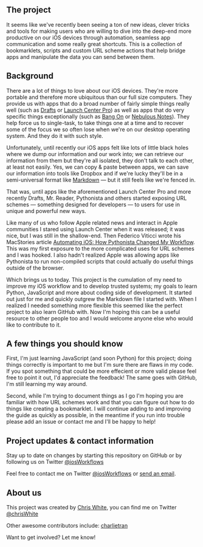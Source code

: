 ## The project

It seems like we've recently been seeing a ton of new ideas, clever tricks and tools for making users who are willing to dive into the deep-end more productive on our iOS devices through automation, seamless app communication and some really great shortcuts. This is a collection of bookmarklets, scripts and custom URL scheme actions that help bridge apps and manipulate the data you can send between them.

## Background

There are a lot of things to love about our iOS devices. They're more portable and therefore more ubiquitous than our full size computers. They provide us with apps that do a broad number of fairly simple things really well (such as [Drafts](http://agiletortoise.com/drafts) or [Launch Center Pro](http://appcubby.com/launch-center/)) as well as apps that do very specific things exceptionally (such as [Bang On](http://kepner.me/apps/) or [Nebulous Notes](http://nebulousapps.net/)). They help force us to single-task, to take things one at a time and to recover some of the focus we so often lose when we're on our desktop operating system. And they do it with such style.

Unfortunately, until recently our iOS apps felt like lots of little black holes where we dump our information and our work into; we can retrieve our information from them but they're all isolated, they don't talk to each other, at least not easily. Yes, we can copy & paste between apps, we can save our information into tools like Dropbox and if we're lucky they'll be in a semi-universal format like [Markdown](http://daringfireball.net/projects/markdown/) — but it still feels like we're fenced in.

That was, until apps like the aforementioned Launch Center Pro and more recently Drafts, Mr. Reader, Pythonista and others started exposing URL schemes — something designed for developers — to users for use in unique and powerful new ways. 

Like many of us who follow Apple related news and interact in Apple communities I stared using Launch Center when it was released; it was nice, but I was still in the shallow-end. Then Federico Viticci wrote his MacStories article [Automating iOS: How Pythonista Changed My Workflow](http://www.macstories.net/stories/automating-ios-how-pythonista-changed-my-workflow/). This was my first exposure to the more complicated uses for URL schemes and I was hooked. I also hadn't realized Apple was allowing apps like Pythonista to run non-compiled scripts that could actually do useful things outside of the browser.

Which brings us to today. This project is the cumulation of my need to improve my iOS workflow and to develop trusted systems; my goals to learn Python, JavaScript and more about coding side of development. It started out just for me and quickly outgrew the Markdown file I started with. When I realized I needed something more flexible this seemed like the perfect project to also learn GitHub with. Now I'm hoping this can be a useful resource to other people too and I would welcome anyone else who would like to contribute to it.

## A few things you should know

First, I'm just learning JavaScript (and soon Python) for this project; doing things correctly is important to me but I'm sure there are flaws in my code. If you spot something that could be more effecient or more valid please feel free to point it out, I'd appreciate the feedback! The same goes with GitHub, I'm still learning my way around.

Second, while I'm trying to document things as I go I'm hoping you are familiar with how URL schemes work and that you can figure out how to do things like creating a bookmarklet. I will continue adding to and improving the guide as quickly as possible, in the meantime if you run into trouble please add an issue or contact me and I'll be happy to help!

## Project updates & contact information

Stay up to date on changes by starting this repository on GitHub or by following us on Twitter [@iosWorkflows](http://www.twitter.com/iosWorkflows)

Feel free to contact me on Twitter [@iosWorkflows](http://www.twitter.com/iosWorkflows) or [send an email](mailto:iosworkflows@christopherdwhite.com).

## About us

This project was created by [Chris White](http://christopherdwhite.com), you can find me on Twitter [@chrisWhite](http://www.twitter.com/chrisWhite)

Other awesome contributors include: [charlietran](https://github.com/charlietran)

Want to get involved? Let me know!
